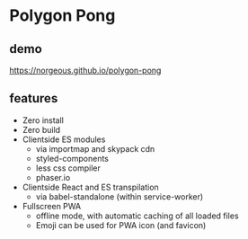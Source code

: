 # Polygon Pong

## demo

https://norgeous.github.io/polygon-pong

## features

- Zero install
- Zero build
- Clientside ES modules
  - via importmap and skypack cdn
  - styled-components
  - less css compiler
  - phaser.io
- Clientside React and ES transpilation
  - via babel-standalone (within service-worker)
- Fullscreen PWA
  - offline mode, with automatic caching of all loaded files
  - Emoji can be used for PWA icon (and favicon)
